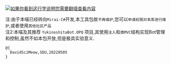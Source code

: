 [![如果你看到这行字说明您需要翻墙查看内容](https://github.com/DavidSciMeow/MeowIOTBot/blob/main/githubImgFolder/LogoLong.png)](test)  

注:由于本喵已经转向`Mirai-C#`开发,本工具包故`不再维护`,您可以`申请权限对本库进行维护`,或者使用`其他社区产品`  
注2:本喵及其推荐 `YukinoshitaBot.OPQ` 项目,其使用`注入`和`类MVC`结构实现Bot管理和控制,虽然不如本包开放,但是极具实验意义.

```
@{ 
  DavidSciMeow,SDU,20220505 
}
```
